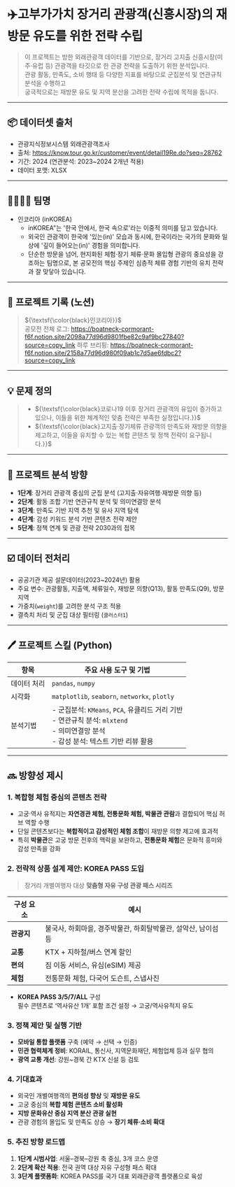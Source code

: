 # ✈️고부가가치 장거리 관광객(신흥시장)의 재방문 유도를 위한 전략 수립
> 이 프로젝트는 방한 외래관광객 데이터를 기반으로, 장거리 고지출 신흥시장(미주·유럽 등) 관광객을 타깃으로 한 관광 전략을 도출하기 위한 분석입니다. <br>
> 관광 활동, 만족도, 소비 행태 등 다양한 지표를 바탕으로 군집분석 및 연관규칙 분석을 수행하고 <br>
> 궁극적으로는 재방문 유도 및 지역 분산을 고려한 전략 수립에 목적을 둡니다.
---

## 📦 데이터셋 출처
- 관광지식정보시스템 외래관광객조사
- 출처: https://know.tour.go.kr/customer/event/detail19Re.do?seq=28762
- 기간: 2024 (연관분석: 2023~2024 2개년 적용)
- 데이터 포맷: XLSX
---

## 👨‍👩‍👧‍👦 팀명
- 인코리아 (inKOREA)
  - inKOREA"는 '한국 안에서, 한국 속으로'라는 이중적 의미를 담고 있습니다.
  - 외국인 관광객이 한국에 '있는(in)' 모습과 동시에, 한국이라는 국가의 문화와 일상에 '깊이 들어오는(in)' 경험을 의미합니다.
  - 단순한 방문을 넘어, 현지화된 체험·장기 체류·문화 몰입형 관광의 중요성을 강조하는 팀명으로, 본 공모전의 핵심 주제인 심층적 체류 경험 기반의 유치 전략과 잘 맞닿아 있습니다.
---

## 🧾 프로젝트 기록 (노션)
> ${\textsf{\color{black}인코리아}}$ <br>
> 공모전 전체 로그: https://boatneck-cormorant-f6f.notion.site/2098a77d96d9801fbe82c9af9bc27840?source=copy_link
> 하루 브리핑: https://boatneck-cormorant-f6f.notion.site/2158a77d96d980f09ab1c7d5ae6fdbc2?source=copy_link
---

## 💡 문제 정의
> - ${\textsf{\color{black}코로나19 이후 장거리 관광객의 유입이 증가하고 있으나, 이들을 위한 체계적인 맞춤 전략은 부족한 실정입니다.}}$
> - ${\textsf{\color{black}고지출·장기체류 관광객의 만족도와 재방문 의향을 제고하고, 이들을 유치할 수 있는 복합 콘텐츠 및 정책 전략이 요구됩니다.}}$
---

## 🎯 프로젝트 분석 방향
- **1단계**: 장거리 관광객 중심의 군집 분석 (고지출·자유여행·재방문 의향 등)
- **2단계**: 활동 조합 기반 연관규칙 분석 및 의미연결망 분석
- **3단계**: 만족도 기반 지역 추천 및 유사 지역 탐색
- **4단계**: 감성 키워드 분석 기반 콘텐츠 전략 제안
- **5단계**: 정책 연계 및 관광 전략 2030과의 접목
---

## ☑️ 데이터 전처리
- 공공기관 제공 설문데이터(2023~2024년) 활용
- 주요 변수: 관광활동, 지출액, 체류일수, 재방문 의향(Q13), 활동 만족도(Q9), 방문지역
- 가중치(`weight`)를 고려한 분석 구조 적용
- 결측치 처리 및 군집 대상 필터링 (`클러스터1`)
---

## 🖊️ 프로젝트 스킬 (Python)

| 항목        | 주요 사용 도구 및 기법 |
|-------------|------------------------|
| 데이터 처리 | `pandas`, `numpy` |
| 시각화      | `matplotlib`, `seaborn`, `networkx`, `plotly` |
| 분석기법    | - 군집분석: `KMeans`, `PCA`, 유클리드 거리 기반<br> - 연관규칙 분석: `mlxtend`<br> - 의미연결망 분석<br> - 감성 분석: 텍스트 기반 리뷰 활용 |
---

## 🔜 방향성 제시
### 1. 복합형 체험 중심의 콘텐츠 전략
- 고궁·역사 유적지는 **자연경관 체험, 전통문화 체험, 박물관 관람**과 결합되어 핵심 허브 역할 수행
- 단일 콘텐츠보다는 **복합적이고 감성적인 체험 조합**이 재방문 의향 제고에 효과적
- 특히 **박물관**은 고궁 방문 전후의 맥락을 보완하고, **전통문화 체험**은 문화적 흥미와 감성 만족을 강화

### 2. 전략적 상품 설계 제안: KOREA PASS 도입
> 장거리 개별여행자 대상 **맞춤형 자유 구성 관광 패스 시리즈**

| 구성 요소 | 예시 |
|-----------|------|
| **관광지** | 불국사, 하회마을, 경주박물관, 하회탈박물관, 설악산, 남이섬 등 |
| **교통**   | KTX + 지하철/버스 연계 할인 |
| **편의**   | 짐 이동 서비스, 유심(eSIM) 제공 |
| **체험**   | 전통문화 체험, 다국어 도슨트, 스냅사진 |

- **KOREA PASS 3/5/7/ALL** 구성  
  필수 콘텐츠로 ‘역사유산 1개’ 포함 조건 설정 → 고궁/역사유적지 유도

### 3. 정책 제안 및 실행 기반
- **모바일 통합 플랫폼** 구축 (예약 → 선택 → 인증)
- **민관 협력체계 정비**: KORAIL, 통신사, 지역문화재단, 체험업체 등과 실무 협의
- **광역 교통 개선**: 강원~경북 간 KTX 신설 등 검토

### 4. 기대효과
- 외국인 개별여행객의 **편의성 향상** 및 **재방문 유도**
- 고궁 중심의 **복합 체험 콘텐츠 소비 활성화**
- **지방 문화유산 중심 지역 분산 관광 실현**
- 관광 경험의 몰입도 및 만족도 상승 → **장기 체류·소비 확대**

### 5. 추진 방향 로드맵
1. **1단계 시범사업**: 서울–경북–강원 축 중심, 3개 코스 운영
2. **2단계 확산 적용**: 전국 권역 대상 자유 구성형 패스 확대
3. **3단계 플랫폼화**: KOREA PASS를 국가 대표 외래관광객 플랫폼으로 육성
